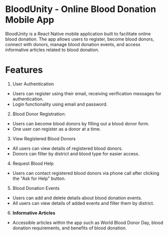 # BloodUnity - Online Blood Donation Mobile App

BloodUnity is a React Native mobile application built to facilitate online blood donation. The app allows users to register, become blood donors, connect with donors, manage blood donation events, and access informative articles related to blood donation.

# Features

1. User Authentication
<ul>
<li>Users can register using their email, receiving verification messages for authentication.</li>
<li>Login functionality using email and password.</li>
</ul>

2. Blood Donor Registration:
<ul>
<li>Users can become blood donors by filling out a blood donor form.</li>
<li>One user can register as a donor at a time.</li>
</ul>

3. View Registered Blood Donors
<ul>
<li>All users can view details of registered blood donors.</li>
<li>Donors can filter by district and blood type for easier access.</li>
</ul>

4. Request Blood Help
<ul>
<li>Users can contact registered blood donors via phone call after clicking the "Ask for Help" button.</li>
</ul>

5. Blood Donation Events
<ul>
<li>Users can add and delete details about blood donation events.</li>
<li>All users can view details of added events and filter them by district.</li>
</ul>

6. <b>Informative Articles</b>
<ul>
<li>Accessible articles within the app such as World Blood Donor Day, blood donation requirements, and benefits of blood donation.</li>
</ul>

